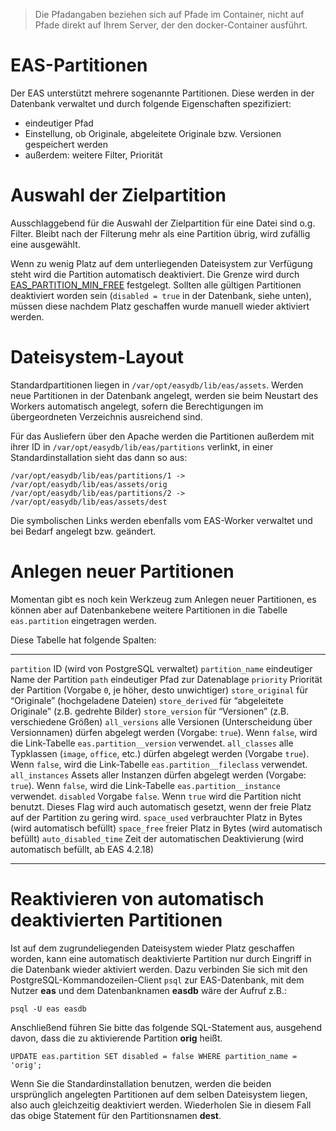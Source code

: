 > Die Pfadangaben beziehen sich auf Pfade im Container, nicht auf Pfade direkt auf Ihrem Server, der den docker-Container ausführt.

EAS-Partitionen
===============

Der EAS unterstützt mehrere sogenannte Partitionen. Diese werden in der
Datenbank verwaltet und durch folgende Eigenschaften spezifiziert:

-   eindeutiger Pfad
-   Einstellung, ob Originale, abgeleitete Originale bzw. Versionen
    gespeichert werden
-   außerdem: weitere Filter, Priorität

Auswahl der Zielpartition
=========================

Ausschlaggebend für die Auswahl der Zielpartition für eine Datei sind
o.g. Filter. Bleibt nach der Filterung mehr als eine Partition übrig,
wird zufällig eine ausgewählt.

Wenn zu wenig Platz auf dem unterliegenden Dateisystem zur Verfügung
steht wird die Partition automatisch deaktiviert. Die Grenze wird durch
[EAS\_PARTITION\_MIN\_FREE](../conf/conf.html##eas-partition-min-free) festgelegt. Sollten alle
gültigen Partitionen deaktiviert worden sein (`disabled = true` in der
Datenbank, siehe unten), müssen diese nachdem Platz geschaffen wurde
manuell wieder aktiviert werden.

Dateisystem-Layout
==================

Standardpartitionen liegen in `/var/opt/easydb/lib/eas/assets`. Werden
neue Partitionen in der Datenbank angelegt, werden sie beim Neustart des
Workers automatisch angelegt, sofern die Berechtigungen im
übergeordneten Verzeichnis ausreichend sind.

Für das Ausliefern über den Apache werden die Partitionen außerdem mit
ihrer ID in `/var/opt/easydb/lib/eas/partitions` verlinkt, in einer
Standardinstallation sieht das dann so aus:

    /var/opt/easydb/lib/eas/partitions/1 -> /var/opt/easydb/lib/eas/assets/orig
    /var/opt/easydb/lib/eas/partitions/2 -> /var/opt/easydb/lib/eas/assets/dest

Die symbolischen Links werden ebenfalls vom EAS-Worker verwaltet und bei
Bedarf angelegt bzw. geändert.

Anlegen neuer Partitionen
=========================

Momentan gibt es noch kein Werkzeug zum Anlegen neuer Partitionen, es
können aber auf Datenbankebene weitere Partitionen in die Tabelle
`eas.partition` eingetragen werden.

Diese Tabelle hat folgende Spalten:

  ---------------------- ---------------------------------------------------------------------------------------------------------------------------------------------------------------------
  `partition`            ID (wird von PostgreSQL verwaltet)
  `partition_name`       eindeutiger Name der Partition
  `path`                 eindeutiger Pfad zur Datenablage
  `priority`             Priorität der Partition (Vorgabe `0`, je höher, desto unwichtiger)
  `store_original`       für “Originale” (hochgeladene Dateien)
  `store_derived`        für “abgeleitete Originale” (z.B. gedrehte Bilder)
  `store_version`        für “Versionen” (z.B. verschiedene Größen)
  `all_versions`         alle Versionen (Unterscheidung über Versionnamen) dürfen abgelegt werden (Vorgabe: `true`). Wenn `false`, wird die Link-Tabelle `eas.partition__version` verwendet.
  `all_classes`          alle Typklassen (`image`, `office`, etc.) dürfen abgelegt werden (Vorgabe `true`). Wenn `false`, wird die Link-Tabelle `eas.partition__fileclass` verwendet.
  `all_instances`        Assets aller Instanzen dürfen abgelegt werden (Vorgabe: `true`). Wenn `false`, wird die Link-Tabelle `eas.partition__instance` verwendet.
  `disabled`             Vorgabe `false`. Wenn `true` wird die Partition nicht benutzt. Dieses Flag wird auch automatisch gesetzt, wenn der freie Platz auf der Partition zu gering wird.
  `space_used`           verbrauchter Platz in Bytes (wird automatisch befüllt)
  `space_free`           freier Platz in Bytes (wird automatisch befüllt)
  `auto_disabled_time`   Zeit der automatischen Deaktivierung (wird automatisch befüllt, ab EAS 4.2.18)
  ---------------------- ---------------------------------------------------------------------------------------------------------------------------------------------------------------------

Reaktivieren von automatisch deaktivierten Partitionen
======================================================

Ist auf dem zugrundeliegenden Dateisystem wieder Platz geschaffen
worden, kann eine automatisch deaktivierte Partition nur durch Eingriff
in die Datenbank wieder aktiviert werden. Dazu verbinden Sie sich mit
den PostgreSQL-Kommandozeilen-Client `psql` zur
EAS-Datenbank, mit dem Nutzer **eas** und dem Datenbanknamen **easdb**
wäre der Aufruf z.B.:

    psql -U eas easdb

Anschließend führen Sie bitte das folgende SQL-Statement aus, ausgehend
davon, dass die zu aktivierende Partition **orig** heißt.

    UPDATE eas.partition SET disabled = false WHERE partition_name = 'orig';

Wenn Sie die Standardinstallation benutzen, werden die beiden
ursprünglich angelegten Partitionen auf dem selben Dateisystem liegen,
also auch gleichzeitig deaktiviert werden. Wiederholen Sie in diesem
Fall das obige Statement für den Partitionsnamen **dest**.
